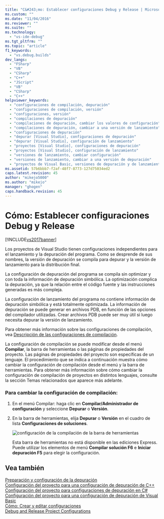 ```yaml
---
title: "C&#243;mo: Establecer configuraciones Debug y Release | Microsoft Docs"
ms.custom: ""
ms.date: "11/04/2016"
ms.reviewer: ""
ms.suite: ""
ms.technology: 
  - "vs-ide-debug"
ms.tgt_pltfrm: ""
ms.topic: "article"
f1_keywords: 
  - "vs.debug.builds"
dev_langs: 
  - "FSharp"
  - "VB"
  - "CSharp"
  - "C++"
  - "JScript"
  - "VB"
  - "CSharp"
  - "C++"
helpviewer_keywords: 
  - "configuraciones de compilación, depuración"
  - "configuraciones de compilación, versión"
  - "configuraciones, versión"
  - "compilaciones de depuración"
  - "compilaciones de depuración, cambiar los valores de configuración"
  - "compilaciones de depuración, cambiar a una versión de lanzamiento"
  - "configuraciones de depuración"
  - "depurar [Visual Studio], configuraciones de depuración"
  - "depurar [Visual Studio], configuración de lanzamiento"
  - "proyectos [Visual Studio], configuraciones de depuración"
  - "proyectos [Visual Studio], configuración de lanzamiento"
  - "versiones de lanzamiento, cambiar configuración"
  - "versiones de lanzamiento, cambiar a una versión de depuración"
  - "proyectos de Visual Basic, versiones de depuración y de lanzamiento"
ms.assetid: 57b6bbb7-f2af-48f7-8773-127d75034ed2
caps.latest.revision: 45
author: "mikejo5000"
ms.author: "mikejo"
manager: "ghogen"
caps.handback.revision: 45
---
```

# C&#243;mo: Establecer configuraciones Debug y Release
[!INCLUDE[vs2017banner](../code-quality/includes/vs2017banner.md)]

Los proyectos de Visual Studio tienen configuraciones independientes para el lanzamiento y la depuración del programa.  Como se desprende de sus nombres, la versión de depuración se compila para depurar y la versión de lanzamiento para la distribución final.  
  
 La configuración de depuración del programa se compila sin optimizar y con toda la información de depuración simbólica.  La optimización complica la depuración, ya que la relación entre el código fuente y las instrucciones generadas es más compleja.  
  
 La configuración de lanzamiento del programa no contiene información de depuración simbólica y está totalmente optimizada.  La información de depuración se puede generar en archivos PDB, en función de las opciones del compilador utilizadas.  Crear archivos PDB puede ser muy útil si luego necesita depurar la versión de lanzamiento.  
  
 Para obtener más información sobre las configuraciones de compilación, vea [Descripción de las configuraciones de compilación](../ide/understanding-build-configurations.md).  
  
 La configuración de compilación se puede modificar desde el menú **Compilar**, la barra de herramientas o las páginas de propiedades del proyecto.  Las páginas de propiedades del proyecto son específicas de un lenguaje.  El procedimiento que se indica a continuación muestra cómo cambiar la configuración de compilación desde el menú y la barra de herramientas.  Para obtener más información sobre cómo cambiar la configuración de compilación de proyectos en distintos lenguajes, consulte la sección Temas relacionados que aparece más adelante.  
  
### Para cambiar la configuración de compilación:  
  
1.  En el menú Compilar: haga clic en **Compilar\/Administrador de configuración** y seleccione **Depurar** o **Versión**.  
  
2.  En la barra de herramientas, elija **Depurar** o **Versión** en el cuadro de lista **Configuraciones de soluciones**.  
  
     ![configuración de la compilación de la barra de herramientas](~/docs/debugger/media/toolbarbuildconfiguration.png "ToolbarBuildConfiguration")  
  
     Esta barra de herramientas no está disponible en las ediciones Express.  Puede utilizar los elementos de menú **Compilar solución F6** e **Iniciar depuración F5** para elegir la configuración.  
  
## Vea también  
 [Preparación y configuración de la depuración](../debugger/debugger-settings-and-preparation.md)   
 [Configuración del proyecto para una configuración de depuración de C\+\+](../debugger/project-settings-for-a-cpp-debug-configuration.md)   
 [Configuración del proyecto para configuraciones de depuración en C\#](../debugger/project-settings-for-csharp-debug-configurations.md)   
 [Configuración del proyecto para una configuración de depuración de Visual Basic](../debugger/project-settings-for-a-visual-basic-debug-configuration.md)   
 [Cómo: Crear y editar configuraciones](../ide/how-to-create-and-edit-configurations.md)   
 [Debug and Release Project Configurations](http://msdn.microsoft.com/es-es/0440b300-0614-4511-901a-105b771b236e)